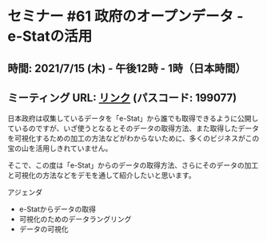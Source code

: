 # セミナー #61 政府のオープンデータ - e-Statの活用

## 時間: 2021/7/15 (木) - 午後12時 - 1時（日本時間）

## ミーティング URL: [リンク](https://us02web.zoom.us/j/89552871971?pwd=QU9nVkE4ZmRkT3ZXL3VxUFR6SzRzUT09) (パスコード: 199077)

日本政府は収集しているデータを「e-Stat」から誰でも取得できるように公開しているのですが、いざ使うとなるとそのデータの取得方法、また取得したデータを可視化するための加工の方法などがわからないために、多くのビジネスがこの宝の山を活用しきれていません。

そこで、この度は「e-Stat」からのデータの取得方法、さらにそのデータの加工と可視化の方法などをデモを通して紹介したいと思います。

アジェンダ

* e-Statからデータの取得
* 可視化のためのデータラングリング
* データの可視化
